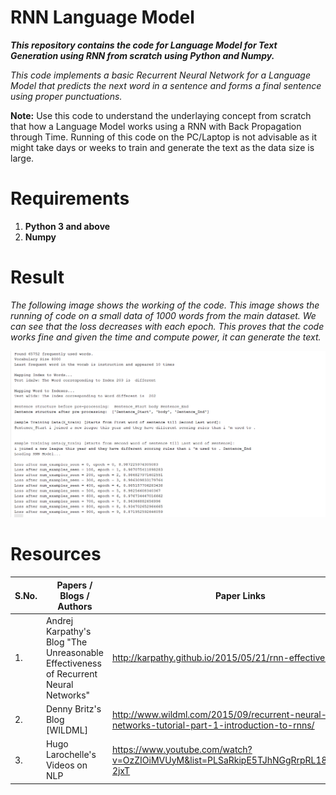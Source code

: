 # RNN Language Model
***This repository contains the code for Language Model for Text Generation using RNN from scratch using Python and Numpy.***

*This code implements a basic Recurrent Neural Network for a Language Model that predicts the next word in a sentence and forms a final sentence using proper punctuations.*

**Note:** Use this code to understand the underlaying concept from scratch that how a Language Model works using a RNN with Back Propagation through Time. Running of this code on the PC/Laptop is not advisable as it might take days or weeks to train and generate the text as the data size is large.

# Requirements
1. **Python 3 and above**
2. **Numpy**


# Result

*The following image shows the working of the code. This image shows the running of code on a small data of 1000 words from the main dataset. We can see that the loss decreases with each epoch. This proves that the code works fine and given the time and compute power, it can generate the text.*


![Output a1](Output.png?raw=true "Output a1")


# Resources

| S.No.  |                       Papers / Blogs / Authors            |                        Paper Links                   |
| ------ | --------------------------------------------------------- | ---------------------------------------------------- |
|1.      | Andrej Karpathy's Blog "The Unreasonable Effectiveness of Recurrent Neural Networks" | http://karpathy.github.io/2015/05/21/rnn-effectiveness/  |
|2.      |                 Denny Britz's Blog [WILDML]      |http://www.wildml.com/2015/09/recurrent-neural-networks-tutorial-part-1-introduction-to-rnns/ |
|3.      |                  Hugo Larochelle's Videos on NLP          | https://www.youtube.com/watch?v=OzZIOiMVUyM&list=PLSaRkipE5TJhNGgRrpRL180SZ1Mg-2jxT |

